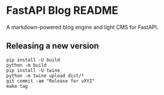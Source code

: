 # FastAPI Blog README

A markdown-powered blog engine and light CMS for FastAPI.

## Releasing a new version

```
pip install -U build
python -m build
pip install -U twine
python -m twine upload dist/*
git commit -am "Release for vXYZ"
make tag
```

